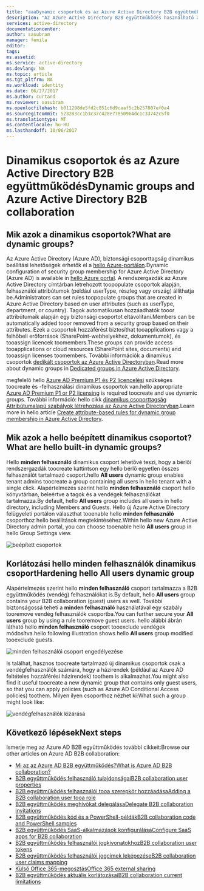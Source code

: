 ```yaml
---
title: "aaaDynamic csoportok és az Azure Active Directory B2B együttműködés |} Microsoft Docs"
description: "Az Azure Active Directory B2B együttműködés használható az Azure AD dinamikus csoportok"
services: active-directory
documentationcenter: 
author: sasubram
manager: femila
editor: 
tags: 
ms.assetid: 
ms.service: active-directory
ms.devlang: NA
ms.topic: article
ms.tgt_pltfrm: NA
ms.workload: identity
ms.date: 06/27/2017
ms.author: curtand
ms.reviewer: sasubram
ms.openlocfilehash: b011298de5fd2c851c6d9caaf5c2b257807ef0a4
ms.sourcegitcommit: 523283cc1b3c37c428e77850964dc1c33742c5f0
ms.translationtype: MT
ms.contentlocale: hu-HU
ms.lasthandoff: 10/06/2017
---
```

# <a name="dynamic-groups-and-azure-active-directory-b2b-collaboration"></a><span data-ttu-id="43b04-103">Dinamikus csoportok és az Azure Active Directory B2B együttműködés</span><span class="sxs-lookup"><span data-stu-id="43b04-103">Dynamic groups and Azure Active Directory B2B collaboration</span></span>

## <a name="what-are-dynamic-groups"></a><span data-ttu-id="43b04-104">Mik azok a dinamikus csoportok?</span><span class="sxs-lookup"><span data-stu-id="43b04-104">What are dynamic groups?</span></span>
<span data-ttu-id="43b04-105">Az Azure Active Directory (Azure AD), biztonsági csoporttagság dinamikus beállítási lehetőségek érhetők el a [hello Azure-portálon](https://portal.azure.com).</span><span class="sxs-lookup"><span data-stu-id="43b04-105">Dynamic configuration of security group membership for Azure Active Directory (Azure AD) is available in [hello Azure portal](https://portal.azure.com).</span></span> <span data-ttu-id="43b04-106">A rendszergazdák az Azure Active Directory címtárban létrehozott toopopulate csoportok alapján, felhasználói attribútumok (például userType, részleg vagy ország) állíthatja be.</span><span class="sxs-lookup"><span data-stu-id="43b04-106">Administrators can set rules toopopulate groups that are created in Azure Active Directory based on user attributes (such as userType, department, or country).</span></span> <span data-ttu-id="43b04-107">Tagok automatikusan hozzáadhatók tooor attribútumaik alapján egy biztonsági csoportot eltávolítani.</span><span class="sxs-lookup"><span data-stu-id="43b04-107">Members can be automatically added tooor removed from a security group based on their attributes.</span></span> <span data-ttu-id="43b04-108">Ezek a csoportok hozzáférést biztosíthat tooapplications vagy a felhőbeli erőforrások (SharePoint-webhelyekhez, dokumentumok), és tooassign licencek toomembers.</span><span class="sxs-lookup"><span data-stu-id="43b04-108">These groups can provide access tooapplications or cloud resources (SharePoint sites, documents) and tooassign licenses toomembers.</span></span> <span data-ttu-id="43b04-109">További információk a dinamikus csoportok [dedikált csoportok az Azure Active Directoryban](active-directory-accessmanagement-dedicated-groups.md).</span><span class="sxs-lookup"><span data-stu-id="43b04-109">Read more about dynamic groups in [Dedicated groups in Azure Active Directory](active-directory-accessmanagement-dedicated-groups.md).</span></span>

<span data-ttu-id="43b04-110">megfelelő hello [Azure AD Premium P1 és P2 licencelési](https://azure.microsoft.com/pricing/details/active-directory/) szükséges toocreate és -felhasználási dinamikus csoportok van.</span><span class="sxs-lookup"><span data-stu-id="43b04-110">hello appropriate [Azure AD Premium P1 or P2 licensing](https://azure.microsoft.com/pricing/details/active-directory/) is required toocreate and use dynamic groups.</span></span> <span data-ttu-id="43b04-111">További információ: hello cikk [dinamikus csoporttagság Attribútumalapú szabályok létrehozása az Azure Active Directoryban](active-directory-groups-dynamic-membership-azure-portal.md).</span><span class="sxs-lookup"><span data-stu-id="43b04-111">Learn more in hello article [Create attribute-based rules for dynamic group membership in Azure Active Directory](active-directory-groups-dynamic-membership-azure-portal.md).</span></span>

## <a name="what-are-hello-built-in-dynamic-groups"></a><span data-ttu-id="43b04-112">Mik azok a hello beépített dinamikus csoportot?</span><span class="sxs-lookup"><span data-stu-id="43b04-112">What are hello built-in dynamic groups?</span></span>
<span data-ttu-id="43b04-113">Hello **minden felhasználó** dinamikus csoport lehetővé teszi, hogy a bérlői rendszergazdák toocreate kattintson egy hello bérlő egyetlen összes felhasználót tartalmazó csoport.</span><span class="sxs-lookup"><span data-stu-id="43b04-113">hello **All users** dynamic group enables tenant admins toocreate a group containing all users in hello tenant with a single click.</span></span> <span data-ttu-id="43b04-114">Alapértelmezés szerint hello **minden felhasználó** csoport hello könyvtárban, beleértve a tagok és a vendégek felhasználókat tartalmazza.</span><span class="sxs-lookup"><span data-stu-id="43b04-114">By default, hello **All users** group includes all users in hello directory, including Members and Guests.</span></span>
<span data-ttu-id="43b04-115">Hello új Azure Active Directory felügyeleti portálon választhat tooenable hello **minden felhasználó** csoporthoz hello beállítások megtekintéséhez.</span><span class="sxs-lookup"><span data-stu-id="43b04-115">Within hello new Azure Active Directory admin portal, you can choose tooenable hello **All users** group in hello Group Settings view.</span></span>

![beépített csoportok](media/active-directory-b2b-dynamic-groups/built-in-groups.png)

## <a name="hardening-hello-all-users-dynamic-group"></a><span data-ttu-id="43b04-117">Korlátozási hello minden felhasználók dinamikus csoport</span><span class="sxs-lookup"><span data-stu-id="43b04-117">Hardening hello All users dynamic group</span></span>
<span data-ttu-id="43b04-118">Alapértelmezés szerint hello **minden felhasználó** csoport tartalmazza a B2B együttműködés (vendég) felhasználókat is.</span><span class="sxs-lookup"><span data-stu-id="43b04-118">By default, hello **All users** group contains your B2B collaboration (guest) users as well.</span></span> <span data-ttu-id="43b04-119">További biztonságossá teheti a **minden felhasználó** használatával egy szabály tooremove vendég felhasználók csoportba.</span><span class="sxs-lookup"><span data-stu-id="43b04-119">You can further secure your **All users** group by using a rule tooremove guest users.</span></span> <span data-ttu-id="43b04-120">hello alábbi ábrán látható hello **minden felhasználó** csoport tooexclude vendégek módosítva.</span><span class="sxs-lookup"><span data-stu-id="43b04-120">hello following illustration shows hello **All users** group modified tooexclude guests.</span></span>

![minden felhasználói csoport engedélyezése](media/active-directory-b2b-dynamic-groups/enable-all-users-group.png)

<span data-ttu-id="43b04-122">Is találhat, hasznos toocreate tartalmazó új dinamikus csoportok csak a vendégfelhasználók számára, hogy a házirendek (például az Azure AD feltételes hozzáférési házirendek) toothem is alkalmazhat.</span><span class="sxs-lookup"><span data-stu-id="43b04-122">You might also find it useful toocreate a new dynamic group that contains only guest users, so that you can apply policies (such as Azure AD Conditional Access policies) toothem.</span></span>
<span data-ttu-id="43b04-123">Milyen ilyen csoporthoz nézhet ki:</span><span class="sxs-lookup"><span data-stu-id="43b04-123">What such a group might look like:</span></span>

![vendégfelhasználók kizárása](media/active-directory-b2b-dynamic-groups/exclude-guest-users.png)

## <a name="next-steps"></a><span data-ttu-id="43b04-125">Következő lépések</span><span class="sxs-lookup"><span data-stu-id="43b04-125">Next steps</span></span>

<span data-ttu-id="43b04-126">Ismerje meg az Azure AD B2B együttműködés további cikkeit:</span><span class="sxs-lookup"><span data-stu-id="43b04-126">Browse our other articles on Azure AD B2B collaboration:</span></span>

* [<span data-ttu-id="43b04-127">Mi az az Azure AD B2B együttműködés?</span><span class="sxs-lookup"><span data-stu-id="43b04-127">What is Azure AD B2B collaboration?</span></span>](active-directory-b2b-what-is-azure-ad-b2b.md)
* [<span data-ttu-id="43b04-128">B2B együttműködés felhasználó tulajdonságai</span><span class="sxs-lookup"><span data-stu-id="43b04-128">B2B collaboration user properties</span></span>](active-directory-b2b-user-properties.md)
* [<span data-ttu-id="43b04-129">B2B együttműködés felhasználói tooa szerepkör hozzáadása</span><span class="sxs-lookup"><span data-stu-id="43b04-129">Adding a B2B collaboration user tooa role</span></span>](active-directory-b2b-add-guest-to-role.md)
* [<span data-ttu-id="43b04-130">B2B együttműködés meghívókat delegálása</span><span class="sxs-lookup"><span data-stu-id="43b04-130">Delegate B2B collaboration invitations</span></span>](active-directory-b2b-delegate-invitations.md)
* [<span data-ttu-id="43b04-131">B2B együttműködés kód és a PowerShell-példák</span><span class="sxs-lookup"><span data-stu-id="43b04-131">B2B collaboration code and PowerShell samples</span></span>](active-directory-b2b-code-samples.md)
* [<span data-ttu-id="43b04-132">B2B együttműködés SaaS-alkalmazások konfigurálása</span><span class="sxs-lookup"><span data-stu-id="43b04-132">Configure SaaS apps for B2B collaboration</span></span>](active-directory-b2b-configure-saas-apps.md)
* [<span data-ttu-id="43b04-133">B2B együttműködés felhasználói jogkivonatokhoz</span><span class="sxs-lookup"><span data-stu-id="43b04-133">B2B collaboration user tokens</span></span>](active-directory-b2b-user-token.md)
* [<span data-ttu-id="43b04-134">B2B együttműködés felhasználói jogcímek leképezése</span><span class="sxs-lookup"><span data-stu-id="43b04-134">B2B collaboration user claims mapping</span></span>](active-directory-b2b-claims-mapping.md)
* [<span data-ttu-id="43b04-135">Külső Office 365-megosztás</span><span class="sxs-lookup"><span data-stu-id="43b04-135">Office 365 external sharing</span></span>](active-directory-b2b-o365-external-user.md)
* [<span data-ttu-id="43b04-136">B2B együttműködés aktuális korlátozásai</span><span class="sxs-lookup"><span data-stu-id="43b04-136">B2B collaboration current limitations</span></span>](active-directory-b2b-current-limitations.md)
